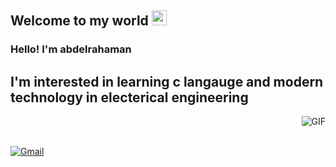 
    
## Welcome to my world <img src="https://github.com/TheDudeThatCode/TheDudeThatCode/blob/master/Assets/Earth.gif" width="24px">

### Hello! I'm  abdelrahaman
##  I'm interested in learning c langauge and modern technology in electerical engineering

<img align="right" alt="GIF" src="https://raw.githubusercontent.com/JoeyBling/JoeyBling/master/pic/pusheencode.gif" />

<br />
<br />

[![Gmail](https://img.shields.io/badge/-Gmail-c14438?style=flat&logo=Gmail&logoColor=white)](workworkey@gmail.com)
<br />
<br />

  
  
  
  

